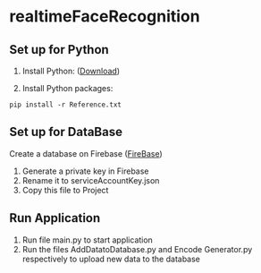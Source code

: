 # realtimeFaceRecognition
## Set up for Python
1. Install Python: ([Download](https://www.python.org))

2. Install Python packages:
```
pip install -r Reference.txt
```
## Set up for DataBase
Create a database on Firebase ([FireBase](https://console.firebase.google.com/u/0/))
1. Generate a private key in Firebase
2. Rename it to serviceAccountKey.json
3. Copy this file to Project

## Run Application
1. Run file main.py to start application
2. Run the files AddDatatoDatabase.py and Encode Generator.py respectively to upload new data to the database
